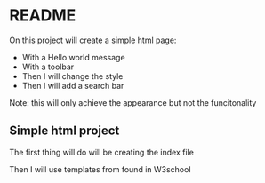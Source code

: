 # README
On this project  will create a simple html page:
* With a Hello world message
* With a toolbar
* Then I will change the style
* Then I will add a search bar

Note: this will only achieve the appearance but not the funcitonality

## Simple html project

The first thing  will do will be creating the index file

Then I will use  templates from found in W3school


